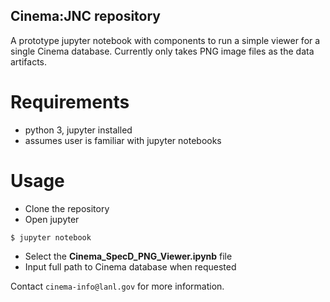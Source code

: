 ## Cinema:JNC repository

A prototype jupyter notebook with components to run a simple viewer for a single Cinema database.  Currently only takes PNG image files as the data artifacts.

# Requirements

- python 3, jupyter installed
- assumes user is familiar with jupyter notebooks

# Usage

- Clone the repository
- Open jupyter

```
$ jupyter notebook
```

- Select the **Cinema_SpecD_PNG_Viewer.ipynb** file
- Input full path to Cinema database when requested

Contact `cinema-info@lanl.gov` for more information.
